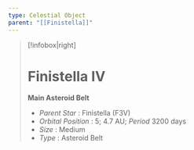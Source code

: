 ```yaml
---
type: Celestial Object
parent: "[[Finistella]]"
---
```

>[!infobox|right]
># Finistella IV
>**Main Asteroid Belt**
>- _Parent Star_ : Finistella (F3V)
>- _Orbital Position_ : 5; 4.7 AU; _Period_ 3200 days
>- _Size_ : Medium
>- _Type_ : Asteroid Belt

